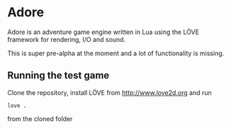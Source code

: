 # Adore

Adore is an adventure game engine written in Lua using the LÖVE framework for rendering, I/O and sound.

This is super pre-alpha at the moment and a lot of functionality is missing.

## Running the test game

Clone the repository, install LÖVE from http://www.love2d.org and run

```love .```

from the cloned folder
